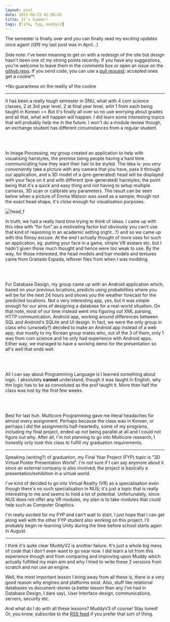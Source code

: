 ```yaml
---
layout: post
date: 2015-06-22 01:50:03
title: It's Summer!
tags: [life, fyp, muddyv2]
---
```


The semester is finally over and you can finally read my exciting updates once again! (대박 my last post was in April...)

Side note: I've been meaning to get on with a redesign of the site but design hasn't been one of my strong points recently. If you have any suggestions, you're welcome to leave them in the comments box or open an issue on the [github repo](https://github.com/ksami/ksami.github.io/issues). If you send code, you can use a [pull request](https://github.com/ksami/ksami.github.io/pulls); accepted ones get a cookie*!

*No guarantees on the reality of the cookie

---

It has been a really tough semester in SNU, what with 4 com science classes, 2 at 3rd year level, 2 at final year level, with 1 from each being taught in Korean >< But it's finally all over so no use worrying about grades and all that, what will happen will happen. I did learn some interesting topics that will probably help me in the future. I won't do a module review though, an exchange student has different circumstances from a regular student.

<br><br>

In Image Processing, my group created an application to help with visualising hairstyles, the premise being people having a hard time communicating how they want their hair to be styled. The idea is: you *very conveniently* take a picture with any camera that you have, pass it through our application, and a 3D model of a (pre-generated) head will be displayed with your face on it and with different (pre-generated) hairstyles; the point being that it's a quick and easy thing and not having to setup multiple cameras, 3D scan or calibrate any parameters. The result can be seen below when a picture of Emma Watson was used as a sample; though not the exact head shape, it's close enough for visualisation purposes.

![head_f](../../../images/head_f.png)

In truth, we had a really hard time trying to think of ideas. I came up with this idea with "for fun" as a motivating factor but obviously you can't use that kind of reasoning in an academic setting (right...?) and so we came up with this flimsy excuse. At the end I actually thought of more uses for such an application, eg. putting your face in a game, simple VR avatars etc. but I hadn't given those much thought and hence were too weak to use. By the way, for those interested, the head models and hair models and textures came from Granado Espada, leftover files from when I was modding.

<br><br>

For Database Design, my group came up with an Android application which, based on your previous locations, predicts using probabilities where you will be for the next 24 hours and shows you the weather forecast for the predicted locations. Not a very interesting app, yes, but it was simple enough for our aims of designing a database for a real-world situation. On that note, most of our time instead went into figuring out XML parsing, HTTP communication, Android app, working around differences between SQL and Android's SQLite and UI design. In fact, we were the only group in class who (unwisely?) decided to make an Android app instead of a web app; due mostly to my Korean group mates who, out of the 3 of them, only 1 was from com science and he only had experience with Android apps. Either way, we managed to have a working demo for the presentation so all's well that ends well.

<br><br>

All I can say about Programming Language is I learned something about logic. I absolutely __cannot__ understand, though it was taught in English, why the logic has to be as convoluted as the prof taught it. More than half the class was lost by the first few weeks.

<br><br>

Best for last huh. Multicore Programming gave me literal headaches for almost every assignment. Perhaps because the class was in Korean, or perhaps I did the assignments half-heartedly, some of my programs, including my final project, ended up not being parallel at all and I could not figure out why. After all, I'm not planning to go into Multicore research, I honestly only took this class to fulfill my graduation requirements.

---

Speaking (writing?) of graduation, my Final Year Project (FYP) topic is "3D Virtual Poster Presentation World". I'm not sure if I can say anymore about it since an external company is also involved; the project is basically a presentation/exhibition in a virtual world.

I've kind of decided to go into Virtual Reality (VR) as a specialisation even though there's no such specialisation in NUS; it's just a topic that is really interesting to me and seems to hold a lot of potential. Unfortunately, since NUS does not offer any VR modules, my plan is to take modules that could help such as Computer Graphics.

I'm really excited for my FYP and can't wait to start. I just hope that I can get along well with the other FYP student also working on this project. I'll probably begin re-learning Unity during the time before school starts again in August.

---

I think it's quite clear MuddyV2 is another failure. It's just a whole big mess of code that I don't even want to go near now. I did learn a lot from this experience though and from comparing and improving upon Muddy which actually fulfilled my main aim and why I tried to write these 2 versions from scratch and not use an engine.

Well, the most important lesson I bring away from all these is, there is a very good reason why engines and platforms exist. Also, stuff like relational databases vs document-stores (a better lesson than any I've had in Database Design, I dare say), User Interface design, communications, servers, security etc.

And what do I do with all these lessons? MuddyV3 of course! Stay tuned! Or, you know, subscribe to the [RSS feed](http://ksami.github.io/feed.xml) if you prefer that sort of thing.